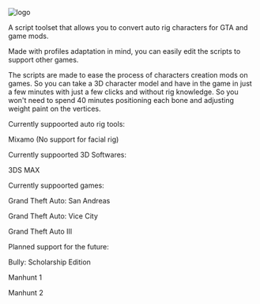
![logo](https://github.com/jessicanataliagta/mutare/assets/114711189/ac200185-949e-4270-95b2-886647615755)

A script toolset that allows you to convert auto rig characters for GTA and game mods.

Made with profiles adaptation in mind, you can easily edit the scripts to support other games.

The scripts are made to ease the process of characters creation mods on games. So you can take a 3D character model and have in the game in just a few minutes with just a few clicks and without rig knowledge.
So you won't need to spend 40 minutes positioning each bone and adjusting weight paint on the vertices.

Currently suppoorted auto rig tools:

Mixamo (No support for facial rig)

Currently suppoorted 3D Softwares:

3DS MAX

Currently suppoorted games:

Grand Theft Auto: San Andreas

Grand Theft Auto: Vice City

Grand Theft Auto III

Planned support for the future:

Bully: Scholarship Edition

Manhunt 1

Manhunt 2
